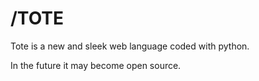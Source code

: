 # /TOTE

Tote is a new and sleek web language coded with python.

In the future it may become open source.
